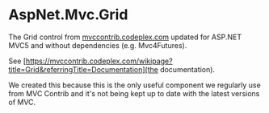 AspNet.Mvc.Grid
===============

The Grid control from [mvccontrib.codeplex.com](https://mvccontrib.codeplex.com) updated for ASP.NET MVC5 and without dependencies (e.g. Mvc4Futures).

See [https://mvccontrib.codeplex.com/wikipage?title=Grid&referringTitle=Documentation](the documentation).

We created this because this is the only useful component we regularly use from MVC Contrib and it's not being kept up to date with the latest versions of MVC.